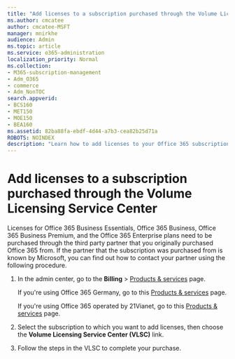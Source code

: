 ```yaml
---
title: "Add licenses to a subscription purchased through the Volume Licensing Service Center"
ms.author: cmcatee
author: cmcatee-MSFT
manager: mnirkhe
audience: Admin
ms.topic: article
ms.service: o365-administration
localization_priority: Normal
ms.collection: 
- M365-subscription-management 
- Adm_O365
- commerce
- Adm_NonTOC
search.appverid:
- BCS160
- MET150
- MOE150
- BEA160
ms.assetid: 82ba88fa-ebdf-4d44-a7b3-cea82b25d71a
ROBOTS: NOINDEX
description: "Learn how to add licenses to your Office 365 subscription purchased through the third-party partner, recognized by Microsoft."
---
```


# Add licenses to a subscription purchased through the Volume Licensing Service Center

Licenses for Office 365 Business Essentials, Office 365 Business, Office 365 Business Premium, and the Office 365 Enterprise plans need to be purchased through the third party partner that you originally purchased Office 365 from. If the partner that the subscription was purchased from is known by Microsoft, you can find out how to contact your partner using the following procedure.
  
1. In the admin center, go to the **Billing** \> [Products & services](https://go.microsoft.com/fwlink/p/?linkid=842054) page.
    
    If you're using Office 365 Germany, go to this <a href="https://go.microsoft.com/fwlink/p/?linkid=847745" target="_blank">Products & services</a> page. 
    
    If you're using Office 365 operated by 21Vianet, go to this <a href="https://go.microsoft.com/fwlink/p/?linkid=850626" target="_blank">Products & services</a> page. 
    
2. Select the subscription to which you want to add licenses, then choose the **Volume Licensing Service Center (VLSC)** link. 
    
3. Follow the steps in the VLSC to complete your purchase.